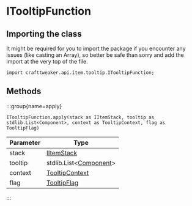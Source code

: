 # ITooltipFunction

## Importing the class

It might be required for you to import the package if you encounter any issues (like casting an Array), so better be safe than sorry and add the import at the very top of the file.
```zenscript
import crafttweaker.api.item.tooltip.ITooltipFunction;
```


## Methods

:::group{name=apply}

```zenscript
ITooltipFunction.apply(stack as IItemStack, tooltip as stdlib.List<Component>, context as TooltipContext, flag as TooltipFlag)
```

| Parameter |                            Type                             |
|-----------|-------------------------------------------------------------|
| stack     | [IItemStack](/vanilla/api/item/IItemStack)                  |
| tooltip   | stdlib.List&lt;[Component](/vanilla/api/text/Component)&gt; |
| context   | [TooltipContext](/vanilla/api/tooltip/TooltipContext)       |
| flag      | [TooltipFlag](/vanilla/api/tooltip/TooltipFlag)             |


:::


